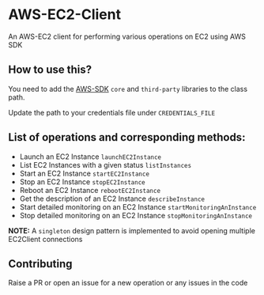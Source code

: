 # AWS-EC2-Client
An AWS-EC2 client for performing various operations on EC2 using AWS SDK

## How to use this?
You need to add the [AWS-SDK](https://aws.amazon.com/sdk-for-java/) ```core``` and ```third-party``` libraries to the class path.

Update the path to your credentials file under ```CREDENTIALS_FILE```

## List of operations and corresponding methods:
 - Launch an EC2 Instance ```launchEC2Instance```
 - List EC2 Instances with a given status ```listInstances```
 - Start an EC2 Instance ```startEC2Instance```
 - Stop an EC2 Instance ```stopEC2Instance```
 - Reboot an EC2 Instance ```rebootEC2Instance```
 - Get the description of an EC2 Instance ```describeInstance```
 - Start detailed monitoring on an EC2 Instance ```startMonitoringAnInstance```
 - Stop detailed monitoring on an EC2 Instance ```stopMonitoringAnInstance```
 
 **NOTE:** A ```singleton``` design pattern is implemented to avoid opening multiple EC2Client connections

## Contributing
Raise a PR or open an issue for a new operation or any issues in the code